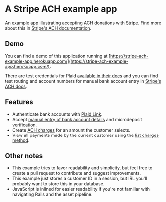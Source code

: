 # A Stripe ACH example app

An example app illustrating accepting ACH donations with [Stripe](https://stripe.com). Find more about this in [Stripe's ACH documentation](https://stripe.com/docs/ach).

## Demo
You can find a demo of this application running at [https://stripe-ach-example-app.herokuapp.com/](https://stripe-ach-example-app.herokuapp.com/). 

There are test credentials for Plaid [available in their docs](https://plaid.com/docs/api/#sandbox) and you can find test routing and account numbers for manual bank account entry in [Stripe's ACH docs](https://stripe.com/docs/ach#testing-ach).

## Features

* Authenticate bank accounts with [Plaid Link](https://plaid.com/integrations/stripe/). 
* Accept [manual entry of bank account details](https://stripe.com/docs/ach#manually-collecting-and-verifying-bank-accounts) and microdeposit verification. 
* Create [ACH charges](https://stripe.com/docs/ach#creating-an-ach-charge) for an amount the customer selects.
* View all payments made by the current customer using the [list charges method](https://stripe.com/docs/api#list_charges).

## Other notes

* This example tries to favor readability and simplicity, but feel free to create a pull request to contribute and suggest improvements.
* This example just stores a customer ID in a session, but IRL you'll probably want to store this in your database.
* JavaScript is inlined for easier readability if you're not familiar with navigating Rails and the asset pipeline.